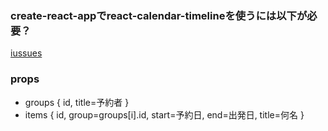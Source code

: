 ### create-react-appでreact-calendar-timelineを使うには以下が必要？
[iussues](https://github.com/namespace-ee/react-calendar-timeline/issues/196)

### props
* groups { id, title=予約者 }
* items { id, group=groups[i].id, start=予約日, end=出発日, title=何名 }
